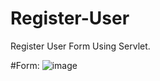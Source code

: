 # Register-User
Register User Form Using Servlet.

#Form:
![image](https://user-images.githubusercontent.com/86822587/138744000-4a758274-7114-4321-b470-aae76106cced.png)


